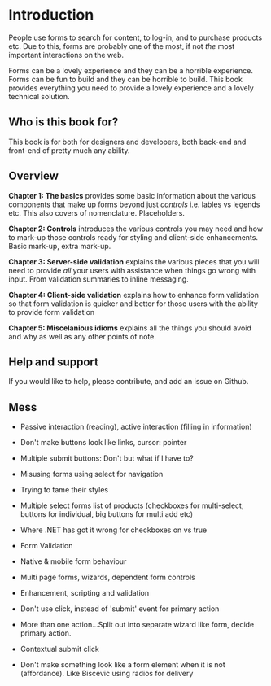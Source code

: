 # Introduction

People use forms to search for content, to log-in, and to purchase products etc. Due to this, forms are probably one of the most, if not *the* most important interactions on the web.

Forms can be a lovely experience and they can be a horrible experience. Forms can be fun to build and they can be horrible to build. This book provides everything you need to provide a lovely experience and a lovely technical solution.

## Who is this book for?

This book is for both for designers and developers, both back-end and front-end of pretty much any ability.

## Overview

**Chapter 1: The basics** provides some basic information about the various components that make up forms beyond just *controls* i.e. lables vs legends etc. This also covers of nomenclature. Placeholders.

**Chapter 2: Controls** introduces the various controls you may need and how to mark-up those controls ready for styling and client-side enhancements. Basic mark-up, extra mark-up.

**Chapter 3: Server-side validation** explains the various pieces that you will need to provide *all* your users with assistance when things go wrong with input. From validation summaries to inline messaging.

**Chapter 4: Client-side validation** explains how to enhance form validation so that form validation is quicker and better for those users with the ability to provide form validation

**Chapter 5: Miscelanious idioms** explains all the things you should avoid and why as well as any other points of note.

## Help and support

If you would like to help, please contribute, and add an issue on Github.

## Mess

* Passive interaction (reading), active interaction (filling in information)

* Don't make buttons look like links, cursor: pointer

* Multiple submit buttons: Don't but what if I have to?

* Misusing forms using select for navigation

* Trying to tame their styles

* Multiple select forms list of products (checkboxes for multi-select, buttons for individual, big buttons for multi add etc)

* Where .NET has got it wrong for checkboxes on vs true

* Form Validation

* Native & mobile form behaviour

* Multi page forms, wizards, dependent form controls

* Enhancement, scripting and validation

* Don't use click, instead of 'submit' event for primary action

* More than one action...Split out into separate wizard like form, decide primary action.

* Contextual submit click

* Don't make something look like a form element when it is not (affordance). Like Biscevic using radios for delivery